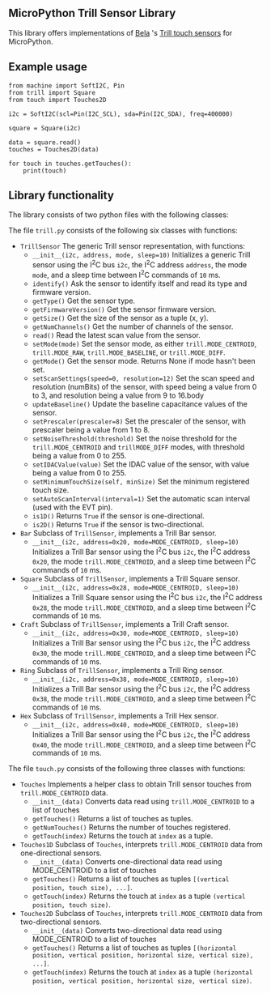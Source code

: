 ## MicroPython Trill Sensor Library
This library offers implementations of [Bela](https://bela.io/) 's [Trill touch sensors](https://bela.io/products/trill/) for MicroPython.

## Example usage

```
from machine import SoftI2C, Pin
from trill import Square
from touch import Touches2D

i2c = SoftI2C(scl=Pin(I2C_SCL), sda=Pin(I2C_SDA), freq=400000)

square = Square(i2c)

data = square.read()
touches = Touches2D(data)

for touch in touches.getTouches():
    print(touch)
```

## Library functionality
The library consists of two python files with the following classes:

The file `trill.py` consists of the following six classes with functions:

* `TrillSensor` The generic Trill sensor representation, with functions:
  * `__init__(i2c, address, mode, sleep=10)` Initializes a generic Trill sensor using the I<sup>2</sup>C bus `i2c`, the I<sup>2</sup>C address `address`, the mode `mode`, and a sleep time between I<sup>2</sup>C commands of `10` ms.
  * `identify()` Ask the sensor to identify itself and read its type and firmware version.
  * `getType()` Get the sensor type.
  * `getFirmwareVersion()` Get the sensor firmware version.
  * `getSize()` Get the size of the sensor as a tuple (x, y).
  * `getNumChannels()` Get the number of channels of the sensor.
  * `read()` Read the latest scan value from the sensor.
  * `setMode(mode)` Set the sensor mode, as either `trill.MODE_CENTROID`, `trill.MODE_RAW`, `trill.MODE_BASELINE`, or `trill.MODE_DIFF`.
  * `getMode()` Get the sensor mode. Returns None if mode hasn't been set.
  * `setScanSettings(speed=0, resolution=12)` Set the scan speed and resolution (numBits) of the sensor, with speed being a value from 0 to 3, and resolution being a value from 9 to 16.body
  * `updateBaseline()` Update the baseline capacitance values of the sensor.
  * `setPrescaler(prescaler=8)` Set the prescaler of the sensor, with prescaler being a value from 1 to 8.
  * `setNoiseThreshold(threshold)` Set the noise threshold for the `trill.MODE_CENTROID` and `trillMODE_DIFF` modes, with threshold being a value from 0 to 255.
  * `setIDACValue(value)` Set the IDAC value of the sensor, with value being a value from 0 to 255.
  * `setMinimumTouchSize(self, minSize)` Set the minimum registered touch size.
  * `setAutoScanInterval(interval=1)` Set the automatic scan interval (used with the EVT pin).
  * `is1D()` Returns `True` if the sensor is one-directional.
  * `is2D()` Returns `True` if the sensor is two-directional.
* `Bar` Subclass of `TrillSensor`, implements a Trill Bar sensor.
    * `__init__(i2c, address=0x20, mode=MODE_CENTROID, sleep=10)` Initializes a Trill Bar sensor using the I<sup>2</sup>C bus `i2c`, the I<sup>2</sup>C address `0x20`, the mode `trill.MODE_CENTROID`, and a sleep time between I<sup>2</sup>C commands of `10` ms.
* `Square` Subclass of `TrillSensor`, implements a Trill Square sensor.
    * `__init__(i2c, address=0x28, mode=MODE_CENTROID, sleep=10)` Initializes a Trill Square sensor using the I<sup>2</sup>C bus `i2c`, the I<sup>2</sup>C address `0x28`, the mode `trill.MODE_CENTROID`, and a sleep time between I<sup>2</sup>C commands of `10` ms.
* `Craft` Subclass of `TrillSensor`, implements a Trill Craft sensor.
    * `__init__(i2c, address=0x30, mode=MODE_CENTROID, sleep=10)` Initializes a Trill Bar sensor using the I<sup>2</sup>C bus `i2c`, the I<sup>2</sup>C address `0x30`, the mode `trill.MODE_CENTROID`, and a sleep time between I<sup>2</sup>C commands of `10` ms.
* `Ring` Subclass of `TrillSensor`, implements a Trill Ring sensor.
    * `__init__(i2c, address=0x38, mode=MODE_CENTROID, sleep=10)` Initializes a Trill Bar sensor using the I<sup>2</sup>C bus `i2c`, the I<sup>2</sup>C address `0x38`, the mode `trill.MODE_CENTROID`, and a sleep time between I<sup>2</sup>C commands of `10` ms.
* `Hex` Subclass of `TrillSensor`, implements a Trill Hex sensor.
    * `__init__(i2c, address=0x40, mode=MODE_CENTROID, sleep=10)` Initializes a Trill Bar sensor using the I<sup>2</sup>C bus `i2c`, the I<sup>2</sup>C address `0x40`, the mode `trill.MODE_CENTROID`, and a sleep time between I<sup>2</sup>C commands of `10` ms.

The file `touch.py` consists of the following three classes with functions:

* `Touches` Implements a helper class to obtain Trill sensor touches from `trill.MODE_CENTROID` data.
  * `__init__(data)` Converts data read using `trill.MODE_CENTROID` to a list of touches
  * `getTouches()` Returns a list of touches as tuples.
  * `getNumTouches()` Returns the number of touches registered.
  * `getTouch(index)` Returns the touch at `index` as a tuple.
* `Touches1D` Subclass of `Touches`, interprets `trill.MODE_CENTROID` data from one-directional sensors.
  * `__init__(data)` Converts one-directional data read using MODE_CENTROID to a list of touches
  * `getTouches()` Returns a list of touches as tuples `[(vertical position, touch size), ...]`.
  * `getTouch(index)` Returns the touch at `index` as a tuple `(vertical position, touch size)`.
* `Touches2D` Subclass of `Touches`, interprets `trill.MODE_CENTROID` data from two-directional sensors.
  * `__init__(data)` Converts two-directional data read using MODE_CENTROID to a list of touches  
  * `getTouches()` Returns a list of touches as tuples `[(horizontal position, vertical position, horizontal size, vertical size), ...]`.
  * `getTouch(index)` Returns the touch at `index` as a tuple `(horizontal position, vertical position, horizontal size, vertical size)`.

